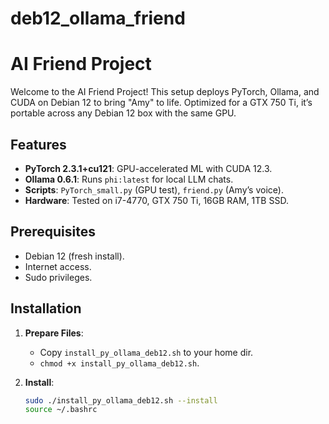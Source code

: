 # deb12_ollama_friend
# AI Friend Project

Welcome to the AI Friend Project! This setup deploys PyTorch, Ollama, and CUDA on Debian 12 to bring "Amy" to life. Optimized for a GTX 750 Ti, it’s portable across any Debian 12 box with the same GPU.

## Features
- **PyTorch 2.3.1+cu121**: GPU-accelerated ML with CUDA 12.3.
- **Ollama 0.6.1**: Runs `phi:latest` for local LLM chats.
- **Scripts**: `PyTorch_small.py` (GPU test), `friend.py` (Amy’s voice).
- **Hardware**: Tested on i7-4770, GTX 750 Ti, 16GB RAM, 1TB SSD.

## Prerequisites
- Debian 12 (fresh install).
- Internet access.
- Sudo privileges.

## Installation
1. **Prepare Files**:
   - Copy `install_py_ollama_deb12.sh` to your home dir.
   - `chmod +x install_py_ollama_deb12.sh`.

2. **Install**:
   ```bash
   sudo ./install_py_ollama_deb12.sh --install
   source ~/.bashrc

